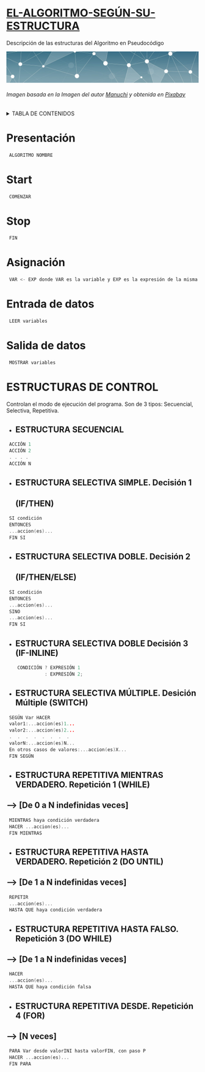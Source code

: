 # <ins>EL-ALGORITMO-SEGÚN-SU-ESTRUCTURA</ins>
Descripción de las estructuras del Algoritmo en Pseudocódigo

<img src="IMG/marco superior.jpg">

###### Imagen basada en la Imagen del autor [Manuchi][1] y obtenida en [Pixabay][2]

<details>
<summary>TABLA DE CONTENIDOS</summary>
 
+ [Presentación](#Presentación)
+ [Start](#Start)
+ [Stop](#Stop)
+ [Asignación](#Asignación)
+ [Entrada de datos](#Entrada-de-datos)
+ [Salida de datos](#Salida-de-datos)
+ [Estructuras de Control](#Estructuras-de-control)
    + [Estructura Secuencial](#Estructura-Secuencial)
    + [Estructura Selectiva Simple. Decisión 1 (IF/THEN)](#Estructura-Selectiva-Simple-Decisión-1)
    + [Estrucrura Selectiva Doble. Decision 2 (IF/THEN/ELSE)](#Estructura-Selectiva-Doble-Decisión-2)
    + [Estrucrura Selectiva Doble. Decision 3 (IF-INLINE)](#ESTRUCTURA-SELECTIVA-DOBLE-Decisión-3-IF-INLINE)
    + [SWITCH](#)
    + [WHILE](#)
    + [DO UNTIL](#)
    + [DO WHILE](#)
    + [FOR](#)
</details>

# Presentación 
```C++
 ALGORITMO NOMBRE
```
# Start     
```C++
 COMENZAR
```
# Stop      
```C++
 FIN
```
# Asignación  
```C++
 VAR <- EXP donde VAR es la variable y EXP es la expresión de la misma
```
# Entrada de datos     
```C++
 LEER variables
```
# Salida de datos      
```C++
 MOSTRAR variables
```
# ESTRUCTURAS DE CONTROL
Controlan el modo de ejecución del programa. Son de 3 tipos: Secuencial, Selectiva, Repetitiva.

* ## ESTRUCTURA SECUENCIAL
```C++
 ACCIÓN 1
 ACCIÓN 2
 . . . . 
 ACCIÓN N
```

* ## ESTRUCTURA SELECTIVA SIMPLE. Decisión 1 
  ## (IF/THEN)
```C++
 SI condición
 ENTONCES 
 ...accion(es)...
 FIN SI
```
* ## ESTRUCTURA SELECTIVA DOBLE. Decisión 2
  ## (IF/THEN/ELSE)
```C++
 SI condición
 ENTONCES 
 ...accion(es)...
 SINO
 ...accion(es)...
 FIN SI
```
* ## ESTRUCTURA SELECTIVA DOBLE Decisión 3 (IF-INLINE)

```C++
    CONDICIÓN ? EXPRESIÓN 1
              : EXPRESIÓN 2;
```

* ## ESTRUCTURA SELECTIVA MÚLTIPLE. Desición Múltiple (SWITCH)
```C++
 SEGÚN Var HACER
 valor1:...accion(es)1...
 valor2:...accion(es)2...
 .  .  .  .  .  .  .  .  
 valorN:...accion(es)N...
 En otros casos de valores:...accion(es)X...
 FIN SEGÚN
 ```             
* ## ESTRUCTURA REPETITIVA MIENTRAS VERDADERO. Repetición 1 (WHILE)
## --> [De 0 a N indefinidas veces]
```C++
 MIENTRAS haya condición verdadera
 HACER ...accion(es)...
 FIN MIENTRAS
```
* ## ESTRUCTURA REPETITIVA HASTA VERDADERO. Repetición 2 (DO UNTIL)
## --> [De 1 a N indefinidas veces]
```C++
 REPETIR
 ...accion(es)...
 HASTA QUE haya condición verdadera
```

* ## ESTRUCTURA REPETITIVA HASTA FALSO. Repetición 3 (DO WHILE)
## --> [De 1 a N indefinidas veces]
```C++
 HACER
 ...accion(es)...
 HASTA QUE haya condición falsa
```
* ## ESTRUCTURA REPETITIVA DESDE. Repetición 4 (FOR)
## --> [N veces]
```C++
 PARA Var desde valorINI hasta valorFIN, con paso P
 HACER ...accion(es)...
 FIN PARA
```

[1]: https://www.instagram.com/manuchi7/

[2]: https://pixabay.com/es/illustrations/fondo-abstracto-l%C3%ADnea-ilustraci%C3%B3n-2462431/
  
